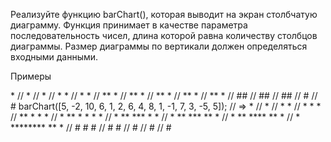 Реализуйте функцию barChart(), которая выводит на экран столбчатую диаграмму. Функция принимает в качестве параметра последовательность чисел, длина которой равна количеству столбцов диаграммы. Размер диаграммы по вертикали должен определяться входными данными.

Примеры
<?php

use function App\Solution\barChart;

barChart([5, 10, -5, -3, 7]);
// =>  *
//     *
//     *
//     *  *
//     *  *
//    **  *
//    **  *
//    **  *
//    **  *
//    **  *
//      ##
//      ##
//      ##
//      #
//      #

barChart([5, -2, 10, 6, 1, 2, 6, 4, 8, 1, -1, 7, 3, -5, 5]);
// =>   *
//      *
//      *     *
//      *     *  *
//      **  * *  *
//    * **  * *  *  *
//    * **  ***  *  *
//    * **  ***  ** *
//    * ** ****  ** *
//    * ******** ** *
//     #        #  #
//     #           #
//                 #
//                 #
//                 #
